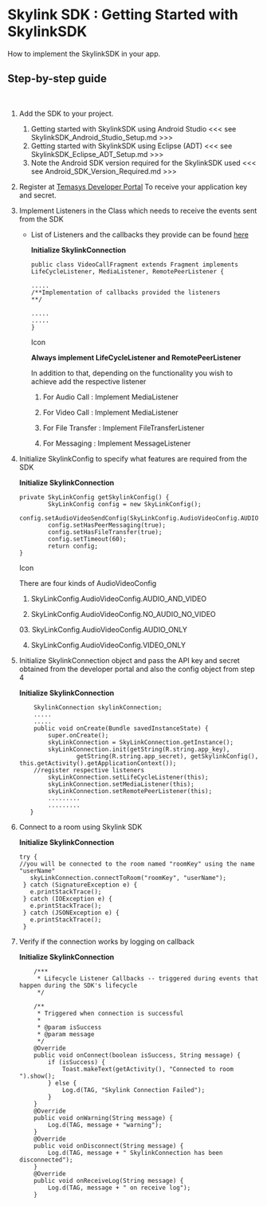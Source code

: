 Skylink SDK : Getting Started with SkylinkSDK
=============================================

How to implement the SkylinkSDK in your app.

Step-by-step guide
------------------

 

1.  Add the SDK to your project.   
    1.  Getting started with SkylinkSDK using Android Studio <<< see SkylinkSDK_Android_Studio_Setup.md >>>
    2.  Getting started with SkylinkSDK using Eclipse (ADT) <<< see SkylinkSDK_Eclipse_ADT_Setup.md >>>
    3.  Note the Android SDK version required for the SkylinkSDK used <<< see Android_SDK_Version_Required.md >>>

2.  Register at [Temasys Developer
    Portal](https://developer.temasys.com.sg/) To receive your
    application key and secret. 
3.  Implement Listeners in the Class which needs to receive the events
    sent from the SDK   
    -   List of Listeners and the callbacks they provide can be found
        [here](http://cdn.temasys.com.sg/skylink/skylinksdk/android/latest/doc/index.html)

        **Initialize SkylinkConnection**

            public class VideoCallFragment extends Fragment implements LifeCycleListener, MediaListener, RemotePeerListener {

            .....
            /**Implementation of callbacks provided the listeners 
            **/
             
            .....
            .....
            }

        Icon

        **Always implement LifeCycleListener and RemotePeerListener**

        In addition to that, depending on the functionality you wish to
        achieve add the respective listener

        1. For Audio Call : Implement MediaListener

        2. For Video Call : Implement MediaListener

        3. For File Transfer : Implement FileTransferListener

        4. For Messaging : Implement MessageListener

4.  Initialize SkylinkConfig to specify what features are required from
    the SDK

    **Initialize SkylinkConnection**

        private SkyLinkConfig getSkylinkConfig() {
                SkyLinkConfig config = new SkyLinkConfig();
                config.setAudioVideoSendConfig(SkyLinkConfig.AudioVideoConfig.AUDIO_AND_VIDEO);
                config.setHasPeerMessaging(true);
                config.setHasFileTransfer(true);
                config.setTimeout(60);
                return config;
        }

    Icon

    There are four kinds of AudioVideoConfig

    01. SkyLinkConfig.AudioVideoConfig.AUDIO\_AND\_VIDEO

    02. SkyLinkConfig.AudioVideoConfig.NO\_AUDIO\_NO\_VIDEO

    03. SkyLinkConfig.AudioVideoConfig.AUDIO\_ONLY

    04. SkyLinkConfig.AudioVideoConfig.VIDEO\_ONLY

      

5.  Initialize SkylinkConnection object and pass the API key and secret
    obtained from the developer portal and also the config object from
    step 4

    **Initialize SkylinkConnection**

            SkylinkConnection skylinkConnection;
            .....
            ..... 
            public void onCreate(Bundle savedInstanceState) {
                super.onCreate();  
                skyLinkConnection = SkyLinkConnection.getInstance();
                skyLinkConnection.init(getString(R.string.app_key),
                        getString(R.string.app_secret), getSkylinkConfig(), this.getActivity().getApplicationContext());
            //register respective listeners
                skyLinkConnection.setLifeCycleListener(this);
                skyLinkConnection.setMediaListener(this);
                skyLinkConnection.setRemotePeerListener(this);
                .........
                .........
           }

6.  Connect to a room using Skylink SDK

    **Initialize SkylinkConnection**

        try {
        //you will be connected to the room named "roomKey" using the name "userName" 
           skyLinkConnection.connectToRoom("roomKey", "userName");
         } catch (SignatureException e) {
           e.printStackTrace();
         } catch (IOException e) {
           e.printStackTrace();
         } catch (JSONException e) {
           e.printStackTrace();
         }

7.  Verify if the connection works by logging on callback

    **Initialize SkylinkConnection**

            /***
             * Lifecycle Listener Callbacks -- triggered during events that happen during the SDK's lifecycle
             */

            /**
             * Triggered when connection is successful
             *
             * @param isSuccess
             * @param message
             */
            @Override
            public void onConnect(boolean isSuccess, String message) {
                if (isSuccess) {
                    Toast.makeText(getActivity(), "Connected to room ").show();
                } else {
                    Log.d(TAG, "Skylink Connection Failed");
                }
            }
            @Override
            public void onWarning(String message) {
                Log.d(TAG, message + "warning");
            }
            @Override
            public void onDisconnect(String message) {
                Log.d(TAG, message + " SkylinkConnection has been disconnected");
            }
            @Override
            public void onReceiveLog(String message) {
                Log.d(TAG, message + " on receive log");
            }

